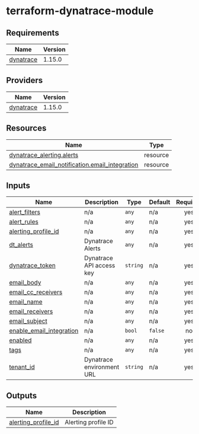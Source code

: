 # terraform-dynatrace-module
<!-- BEGIN_TF_DOCS -->
## Requirements

| Name | Version |
|------|---------|
| <a name="requirement_dynatrace"></a> [dynatrace](#requirement\_dynatrace) | 1.15.0 |

## Providers

| Name | Version |
|------|---------|
| <a name="provider_dynatrace"></a> [dynatrace](#provider\_dynatrace) | 1.15.0 |

## Resources

| Name | Type |
|------|------|
| [dynatrace_alerting.alerts](https://registry.terraform.io/providers/dynatrace-oss/dynatrace/1.15.0/docs/resources/alerting) | resource |
| [dynatrace_email_notification.email_integration](https://registry.terraform.io/providers/dynatrace-oss/dynatrace/1.15.0/docs/resources/email_notification) | resource |

## Inputs

| Name | Description | Type | Default | Required |
|------|-------------|------|---------|:--------:|
| <a name="input_alert_filters"></a> [alert\_filters](#input\_alert\_filters) | n/a | `any` | n/a | yes |
| <a name="input_alert_rules"></a> [alert\_rules](#input\_alert\_rules) | n/a | `any` | n/a | yes |
| <a name="input_alerting_profile_id"></a> [alerting\_profile\_id](#input\_alerting\_profile\_id) | n/a | `any` | n/a | yes |
| <a name="input_dt_alerts"></a> [dt\_alerts](#input\_dt\_alerts) | Dynatrace Alerts | `any` | n/a | yes |
| <a name="input_dynatrace_token"></a> [dynatrace\_token](#input\_dynatrace\_token) | Dynatrace API access key | `string` | n/a | yes |
| <a name="input_email_body"></a> [email\_body](#input\_email\_body) | n/a | `any` | n/a | yes |
| <a name="input_email_cc_receivers"></a> [email\_cc\_receivers](#input\_email\_cc\_receivers) | n/a | `any` | n/a | yes |
| <a name="input_email_name"></a> [email\_name](#input\_email\_name) | n/a | `any` | n/a | yes |
| <a name="input_email_receivers"></a> [email\_receivers](#input\_email\_receivers) | n/a | `any` | n/a | yes |
| <a name="input_email_subject"></a> [email\_subject](#input\_email\_subject) | n/a | `any` | n/a | yes |
| <a name="input_enable_email_integration"></a> [enable\_email\_integration](#input\_enable\_email\_integration) | n/a | `bool` | `false` | no |
| <a name="input_enabled"></a> [enabled](#input\_enabled) | n/a | `any` | n/a | yes |
| <a name="input_tags"></a> [tags](#input\_tags) | n/a | `any` | n/a | yes |
| <a name="input_tenant_id"></a> [tenant\_id](#input\_tenant\_id) | Dynatrace environment URL | `string` | n/a | yes |

## Outputs

| Name | Description |
|------|-------------|
| <a name="output_alerting_profile_id"></a> [alerting\_profile\_id](#output\_alerting\_profile\_id) | Alerting profile ID |
<!-- END_TF_DOCS -->